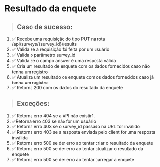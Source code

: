 # Resultado da enquete

> ## Caso de sucesso:
1. ✅ Recebe uma requisição do tipo PUT na rota /api/surveys/{survey_id}/results
2. ✅ Valida se a requisição foi feita por um usuário
3. ✅ Valida o parâmetro survey_id
4. ✅ Valida se o campo answer é uma resposta válida
5. ✅ Cria um resultado de enquete com os dados fornecidos caso não tenha um registro
6. ✅ Atualiza um resultado de enquete com os dados fornecidos caso já tenha um registro
7. ✅ Retorna 200 com os dados do resultado da enquete

> ## Exceções:
1. ✅ Retorna erro 404 se a API não existir1. 
2. ✅Retorna erro 403 se não for um usuário
3. ✅ Retorna erro 403 se o survey_id passado na URL for inválido
4. ✅ Retorna erro 403 se a resposta enviada pelo client for uma resposta inválida
5. ✅ Retorna erro 500 se der erro ao tentar criar o resultado da enquete
6. ✅ Retorna erro 500 se der erro ao tentar atualizar o resultado da enquete
7. ✅ Retorna erro 500 se der erro ao tentar carregar a enquete